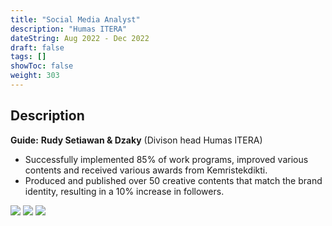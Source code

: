 ```yaml
---
title: "Social Media Analyst"
description: "Humas ITERA"
dateString: Aug 2022 - Dec 2022
draft: false
tags: []
showToc: false
weight: 303
--- 
```

## Description

**Guide:** **Rudy Setiawan & Dzaky** (Divison head Humas ITERA)

- Successfully implemented 85% of work programs, improved various contents and 
received various awards from Kemristekdikti.
- Produced and published over 50 creative contents that match the brand identity, 
resulting in a 10% increase in followers.


![](/experience/origin-health/img1.jpeg#center)
![](/experience/origin-health/img2.jpeg)
![](/experience/origin-health/img3.jpeg)